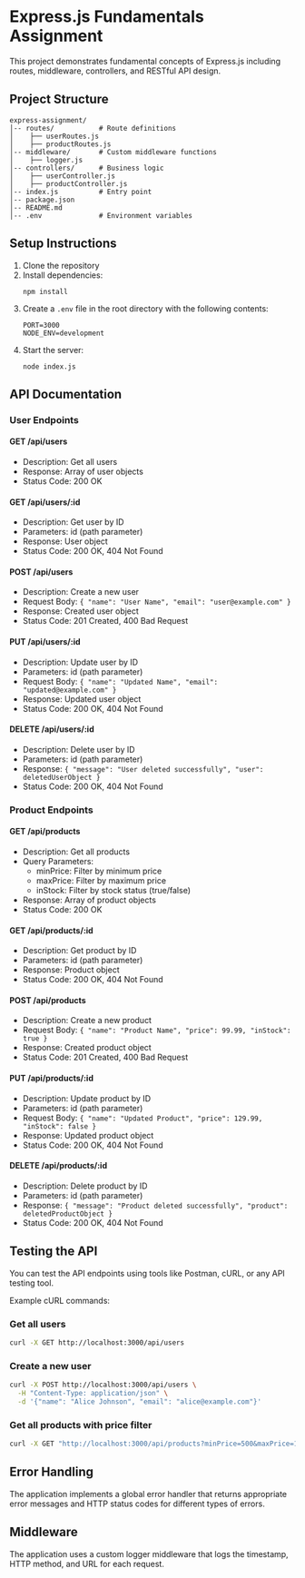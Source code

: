 # Express.js Fundamentals Assignment

This project demonstrates fundamental concepts of Express.js including routes, middleware, controllers, and RESTful API design.

## Project Structure

```
express-assignment/
│-- routes/           # Route definitions
│    ├── userRoutes.js
│    ├── productRoutes.js
│-- middleware/       # Custom middleware functions
│    ├── logger.js
│-- controllers/      # Business logic
│    ├── userController.js
│    ├── productController.js
│-- index.js          # Entry point
│-- package.json
│-- README.md
│-- .env              # Environment variables
```

## Setup Instructions

1. Clone the repository
2. Install dependencies:
   ```
   npm install
   ```
3. Create a `.env` file in the root directory with the following contents:
   ```
   PORT=3000
   NODE_ENV=development
   ```
4. Start the server:
   ```
   node index.js
   ```

## API Documentation

### User Endpoints

#### GET /api/users
- Description: Get all users
- Response: Array of user objects
- Status Code: 200 OK

#### GET /api/users/:id
- Description: Get user by ID
- Parameters: id (path parameter)
- Response: User object
- Status Code: 200 OK, 404 Not Found

#### POST /api/users
- Description: Create a new user
- Request Body: `{ "name": "User Name", "email": "user@example.com" }`
- Response: Created user object
- Status Code: 201 Created, 400 Bad Request

#### PUT /api/users/:id
- Description: Update user by ID
- Parameters: id (path parameter)
- Request Body: `{ "name": "Updated Name", "email": "updated@example.com" }`
- Response: Updated user object
- Status Code: 200 OK, 404 Not Found

#### DELETE /api/users/:id
- Description: Delete user by ID
- Parameters: id (path parameter)
- Response: `{ "message": "User deleted successfully", "user": deletedUserObject }`
- Status Code: 200 OK, 404 Not Found

### Product Endpoints

#### GET /api/products
- Description: Get all products
- Query Parameters:
  - minPrice: Filter by minimum price
  - maxPrice: Filter by maximum price
  - inStock: Filter by stock status (true/false)
- Response: Array of product objects
- Status Code: 200 OK

#### GET /api/products/:id
- Description: Get product by ID
- Parameters: id (path parameter)
- Response: Product object
- Status Code: 200 OK, 404 Not Found

#### POST /api/products
- Description: Create a new product
- Request Body: `{ "name": "Product Name", "price": 99.99, "inStock": true }`
- Response: Created product object
- Status Code: 201 Created, 400 Bad Request

#### PUT /api/products/:id
- Description: Update product by ID
- Parameters: id (path parameter)
- Request Body: `{ "name": "Updated Product", "price": 129.99, "inStock": false }`
- Response: Updated product object
- Status Code: 200 OK, 404 Not Found

#### DELETE /api/products/:id
- Description: Delete product by ID
- Parameters: id (path parameter)
- Response: `{ "message": "Product deleted successfully", "product": deletedProductObject }`
- Status Code: 200 OK, 404 Not Found

## Testing the API

You can test the API endpoints using tools like Postman, cURL, or any API testing tool.

Example cURL commands:

### Get all users
```bash
curl -X GET http://localhost:3000/api/users
```

### Create a new user
```bash
curl -X POST http://localhost:3000/api/users \
  -H "Content-Type: application/json" \
  -d '{"name": "Alice Johnson", "email": "alice@example.com"}'
```

### Get all products with price filter
```bash
curl -X GET "http://localhost:3000/api/products?minPrice=500&maxPrice=1000"
```

## Error Handling

The application implements a global error handler that returns appropriate error messages and HTTP status codes for different types of errors.

## Middleware

The application uses a custom logger middleware that logs the timestamp, HTTP method, and URL for each request.